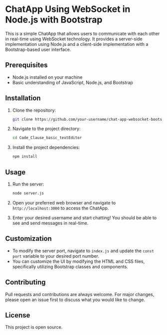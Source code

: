 # ChatApp Using WebSocket in Node.js with Bootstrap

This is a simple ChatApp that allows users to communicate with each other in real-time using WebSocket technology. It provides a server-side implementation using Node.js and a client-side implementation with a Bootstrap-based user interface.

## Prerequisites

- Node.js installed on your machine
- Basic understanding of JavaScript, Node.js, and Bootstrap

## Installation

1. Clone the repository:

   ```bash
   git clone https://github.com/your-username/chat-app-websocket-bootstrap.git
   ```

2. Navigate to the project directory:

   ```bash
   cd Code_Clause_basic_textEditor
   ```

3. Install the project dependencies:

   ```bash
   npm install
   ```

## Usage

1. Run the server:

   ```bash
   node server.js
   ```

2. Open your preferred web browser and navigate to `http://localhost:3000` to access the ChatApp.

3. Enter your desired username and start chatting! You should be able to see and send messages in real-time.

## Customization

- To modify the server port, navigate to `index.js` and update the `const port` variable to your desired port number.
- You can customize the UI by modifying the HTML and CSS files, specifically utilizing Bootstrap classes and components.

## Contributing

Pull requests and contributions are always welcome. For major changes, please open an issue first to discuss what you would like to change.

## License

This project is open source.
